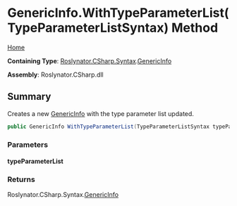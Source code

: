 <a name="_top"></a>

# GenericInfo\.WithTypeParameterList\(TypeParameterListSyntax\) Method

[Home](../../../../../README.md#_top)

**Containing Type**: [Roslynator.CSharp.Syntax](../../README.md#_top)\.[GenericInfo](../README.md#_top)

**Assembly**: Roslynator\.CSharp\.dll

## Summary

Creates a new [GenericInfo](../README.md#_top) with the type parameter list updated\.

```csharp
public GenericInfo WithTypeParameterList(TypeParameterListSyntax typeParameterList)
```

### Parameters

#### typeParameterList

### Returns

Roslynator\.CSharp\.Syntax\.[GenericInfo](../README.md#_top)

